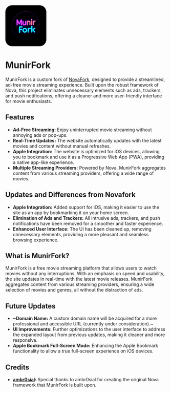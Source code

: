 <img src="Readme.png" width="128" height="128" />

# MunirFork

MunirFork is a custom fork of [NovaFork](https://github.com/noname25495/novafork), designed to provide a streamlined, ad-free movie streaming experience. Built upon the robust framework of Nova, this project eliminates unnecessary elements such as ads, trackers, and push notifications, offering a cleaner and more user-friendly interface for movie enthusiasts.

## Features

- **Ad-Free Streaming:** Enjoy uninterrupted movie streaming without annoying ads or pop-ups.
- **Real-Time Updates:** The website automatically updates with the latest movies and content without manual refreshes.
- **Apple Integration:** The website is optimized for iOS devices, allowing you to bookmark and use it as a Progressive Web App (PWA), providing a native app-like experience.
- **Multiple Streaming Providers:** Powered by Nova, MunirFork aggregates content from various streaming providers, offering a wide range of movies.
  
## Updates and Differences from Novafork

- **Apple Integration:** Added support for iOS, making it easier to use the site as an app by bookmarking it on your home screen.
- **Elimination of Ads and Trackers:** All intrusive ads, trackers, and push notifications have been removed for a smoother and faster experience.
- **Enhanced User Interface:** The UI has been cleaned up, removing unnecessary elements, providing a more pleasant and seamless browsing experience.

## What is MunirFork?

MunirFork is a free movie streaming platform that allows users to watch movies without any interruptions. With an emphasis on speed and usability, the site updates in real-time with the latest movie releases. MunirFork aggregates content from various streaming providers, ensuring a wide selection of movies and genres, all without the distraction of ads.

## Future Updates

- **~Domain Name:** A custom domain name will be acquired for a more professional and accessible URL (currently under consideration).~
- **UI Improvements:** Further optimizations to the user interface to address the expanded layout from previous updates, making it cleaner and more responsive.
- **Apple Bookmark Full-Screen Mode:** Enhancing the Apple Bookmark functionality to allow a true full-screen experience on iOS devices.

## Credits

- **[ambr0sial](https://github.com/ambr0sial):** Special thanks to ambr0sial for creating the original Nova framework that MunirFork is built upon.
